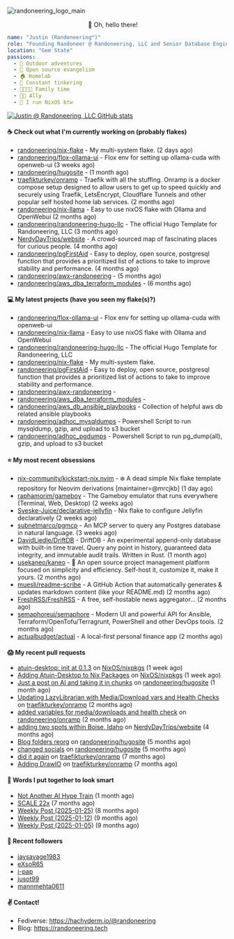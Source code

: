 ![randoneering_logo_main](https://github.com/user-attachments/assets/6b9c7958-17b5-4df4-8959-ffaaf2af9e44)

<div align="center">
🦇 Oh, hello there! <img src="https://media.hachyderm.io/custom_emojis/images/000/048/515/static/a76b693d09368634.png" height="15px" width="15px"> </img>

</div>

<div align="left">

```yaml
name: "Justin (Randoneering™)"
role: "Founding Randoneer @ Randoneering, LLC and Senior Database Engineer @ RxBenefits, Inc"
location: "Gem State"
passions:
  - 🌲 Outdoor adventures
  - 🐧 Open source evangelism
  - 🏠 Homelab
  - 🔧 Constant tinkering
  - 👨‍👩‍👧‍👦 Family time
  - 🏳️‍🌈 Ally
  - 👹 I run NixOS btw
```

</div>

[![Justin @ Randoneering, LLC GitHub stats](https://github-readme-stats.vercel.app/api?username=randoneering&show_icons=true&theme=tokyonight)](https://github.com/anuraghazra/github-readme-stats)

#### ☕ Check out what I'm currently working on (probably flakes)

- [randoneering/nix-flake](https://github.com/randoneering/nix-flake) - My multi-system flake.  (2 days ago)
- [randoneering/flox-ollama-ui](https://github.com/randoneering/flox-ollama-ui) - Flox env for setting up ollama-cuda with openweb-ui (3 weeks ago)
- [randoneering/hugosite](https://github.com/randoneering/hugosite) -  (1 month ago)
- [traefikturkey/onramp](https://github.com/traefikturkey/onramp) - Traefik with all the stuffing. Onramp is a docker compose setup designed to allow users to get up to speed quickly and securely using Traefik, LetsEncrypt, Cloudflare Tunnels and other popular self hosted home lab services. (2 months ago)
- [randoneering/nix-llama](https://github.com/randoneering/nix-llama) - Easy to use nixOS flake with Ollama and OpenWebui (2 months ago)
- [randoneering/randoneering-hugo-llc](https://github.com/randoneering/randoneering-hugo-llc) - The official Hugo Template for Randoneering, LLC (3 months ago)
- [NerdyDayTrips/website](https://github.com/NerdyDayTrips/website) - A crowd-sourced map of fascinating places for curious people. (4 months ago)
- [randoneering/pgFirstAid](https://github.com/randoneering/pgFirstAid) - Easy to deploy, open source, postgresql function that provides a prioritized list of actions to take to improve stability and performance.  (4 months ago)
- [randoneering/awx-randoneering](https://github.com/randoneering/awx-randoneering) -  (5 months ago)
- [randoneering/aws_dba_terraform_modules](https://github.com/randoneering/aws_dba_terraform_modules) -  (6 months ago)

#### 💻 My latest projects (have you seen my flake(s)?)

- [randoneering/flox-ollama-ui](https://github.com/randoneering/flox-ollama-ui) - Flox env for setting up ollama-cuda with openweb-ui
- [randoneering/nix-llama](https://github.com/randoneering/nix-llama) - Easy to use nixOS flake with Ollama and OpenWebui
- [randoneering/randoneering-hugo-llc](https://github.com/randoneering/randoneering-hugo-llc) - The official Hugo Template for Randoneering, LLC
- [randoneering/nix-flake](https://github.com/randoneering/nix-flake) - My multi-system flake. 
- [randoneering/pgFirstAid](https://github.com/randoneering/pgFirstAid) - Easy to deploy, open source, postgresql function that provides a prioritized list of actions to take to improve stability and performance. 
- [randoneering/awx-randoneering](https://github.com/randoneering/awx-randoneering) - 
- [randoneering/aws_dba_terraform_modules](https://github.com/randoneering/aws_dba_terraform_modules) - 
- [randoneering/aws_db_ansible_playbooks](https://github.com/randoneering/aws_db_ansible_playbooks) - Collection of helpful aws db related ansible playbooks
- [randoneering/adhoc_mysqldumps](https://github.com/randoneering/adhoc_mysqldumps) - Powershell Script to run mysqldump, gzip, and upload to s3 bucket
- [randoneering/adhoc_pgdumps](https://github.com/randoneering/adhoc_pgdumps) - Powershell Script to run pg_dump(all), gzip, and upload to s3 bucket

#### ⭐ My most recent obsessions

- [nix-community/kickstart-nix.nvim](https://github.com/nix-community/kickstart-nix.nvim) - ❄️ A dead simple Nix flake template repository for Neovim derivations [maintainer=@mrcjkb] (1 day ago)
- [raphamorim/gameboy](https://github.com/raphamorim/gameboy) - The Gameboy emulator that runs everywhere (Terminal, Web, Desktop) (2 weeks ago)
- [Sveske-Juice/declarative-jellyfin](https://github.com/Sveske-Juice/declarative-jellyfin) - Nix flake to configure Jellyfin declaratively (2 weeks ago)
- [subnetmarco/pgmcp](https://github.com/subnetmarco/pgmcp) - An MCP server to query any Postgres database in natural language. (3 weeks ago)
- [DavidLiedle/DriftDB](https://github.com/DavidLiedle/DriftDB) - DriftDB - An experimental append-only database with built-in time travel. Query any point in history, guaranteed data integrity, and immutable audit trails. Written in Rust. (1 month ago)
- [usekaneo/kaneo](https://github.com/usekaneo/kaneo) - 🚀 An open source project management platform focused on simplicity and efficiency. Self-host it, customize it, make it yours. (2 months ago)
- [muesli/readme-scribe](https://github.com/muesli/readme-scribe) - A GitHub Action that automatically generates &amp; updates markdown content (like your README.md) (2 months ago)
- [FreshRSS/FreshRSS](https://github.com/FreshRSS/FreshRSS) - A free, self-hostable news aggregator… (2 months ago)
- [semaphoreui/semaphore](https://github.com/semaphoreui/semaphore) - Modern UI and powerful API for Ansible, Terraform/OpenTofu/Terragrunt, PowerShell and other DevOps tools. (2 months ago)
- [actualbudget/actual](https://github.com/actualbudget/actual) - A local-first personal finance app (2 months ago)

#### 😱 My recent pull requests

- [atuin-desktop: init at 0.1.3](https://github.com/NixOS/nixpkgs/pull/448422) on [NixOS/nixpkgs](https://github.com/NixOS/nixpkgs) (1 week ago)
- [Adding Atuin-Desktop to Nix Packages](https://github.com/NixOS/nixpkgs/pull/448104) on [NixOS/nixpkgs](https://github.com/NixOS/nixpkgs) (1 week ago)
- [Just a post on AI and taking it in chunks](https://github.com/randoneering/hugosite/pull/4) on [randoneering/hugosite](https://github.com/randoneering/hugosite) (1 month ago)
- [Updating LazyLibrarian with Media/Download vars and Health Checks](https://github.com/traefikturkey/onramp/pull/42) on [traefikturkey/onramp](https://github.com/traefikturkey/onramp) (2 months ago)
- [added variables for media/downloads and health check](https://github.com/randoneering/onramp/pull/2) on [randoneering/onramp](https://github.com/randoneering/onramp) (2 months ago)
- [adding two spots within Boise, Idaho](https://github.com/NerdyDayTrips/website/pull/312) on [NerdyDayTrips/website](https://github.com/NerdyDayTrips/website) (4 months ago)
- [Blog folders reorg](https://github.com/randoneering/hugosite/pull/3) on [randoneering/hugosite](https://github.com/randoneering/hugosite) (5 months ago)
- [changed socials](https://github.com/randoneering/hugosite/pull/2) on [randoneering/hugosite](https://github.com/randoneering/hugosite) (5 months ago)
- [did it again](https://github.com/traefikturkey/onramp/pull/41) on [traefikturkey/onramp](https://github.com/traefikturkey/onramp) (7 months ago)
- [Adding DrawIO](https://github.com/traefikturkey/onramp/pull/40) on [traefikturkey/onramp](https://github.com/traefikturkey/onramp) (7 months ago)

#### 📰 Words I put together to look smart

- [Not Another AI Hype Train](/blog/random/aihypetrain/) (1 month ago)
- [SCALE 22x](/blog/foss/scale22x/) (7 months ago)
- [Weekly Post (2025-01-25)](/blog/weekly/jan212025/) (8 months ago)
- [Weekly Post (2025-01-12)](/blog/weekly/jan122025/) (9 months ago)
- [Weekly Post (2025-01-05)](/blog/weekly/jan052025/) (9 months ago)

#### 💜 Recent followers

- [jaysavage1983](https://github.com/jaysavage1983)
- [eXsoR65](https://github.com/eXsoR65)
- [j-pap](https://github.com/j-pap)
- [jusot99](https://github.com/jusot99)
- [mannmehta0611](https://github.com/mannmehta0611)

#### ✌️ Contact!

- Fediverse: https://hachyderm.io/@randoneering
- Blog: https://randoneering.tech
